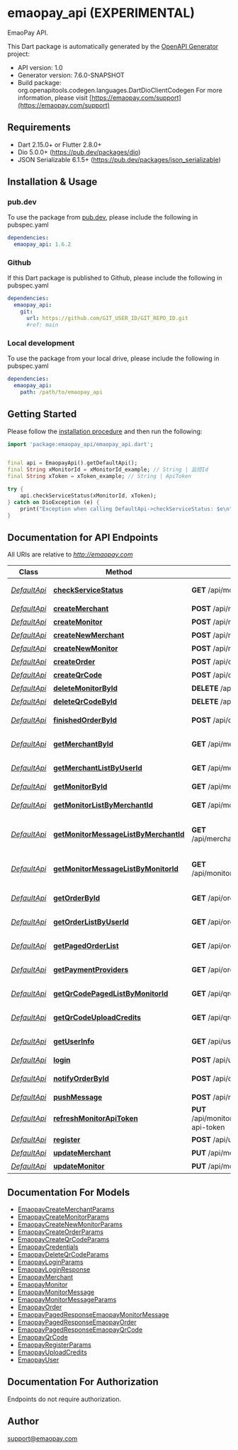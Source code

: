 # emaopay_api (EXPERIMENTAL)
EmaoPay API.

This Dart package is automatically generated by the [OpenAPI Generator](https://openapi-generator.tech) project:

- API version: 1.0
- Generator version: 7.6.0-SNAPSHOT
- Build package: org.openapitools.codegen.languages.DartDioClientCodegen
For more information, please visit [https://emaopay.com/support](https://emaopay.com/support)

## Requirements

* Dart 2.15.0+ or Flutter 2.8.0+
* Dio 5.0.0+ (https://pub.dev/packages/dio)
* JSON Serializable 6.1.5+ (https://pub.dev/packages/json_serializable)

## Installation & Usage

### pub.dev
To use the package from [pub.dev](https://pub.dev), please include the following in pubspec.yaml
```yaml
dependencies:
  emaopay_api: 1.6.2
```

### Github
If this Dart package is published to Github, please include the following in pubspec.yaml
```yaml
dependencies:
  emaopay_api:
    git:
      url: https://github.com/GIT_USER_ID/GIT_REPO_ID.git
      #ref: main
```

### Local development
To use the package from your local drive, please include the following in pubspec.yaml
```yaml
dependencies:
  emaopay_api:
    path: /path/to/emaopay_api
```

## Getting Started

Please follow the [installation procedure](#installation--usage) and then run the following:

```dart
import 'package:emaopay_api/emaopay_api.dart';


final api = EmaopayApi().getDefaultApi();
final String xMonitorId = xMonitorId_example; // String | 监控Id
final String xToken = xToken_example; // String | ApiToken

try {
    api.checkServiceStatus(xMonitorId, xToken);
} catch on DioException (e) {
    print("Exception when calling DefaultApi->checkServiceStatus: $e\n");
}

```

## Documentation for API Endpoints

All URIs are relative to *http://emaopay.com*

Class | Method | HTTP request | Description
------------ | ------------- | ------------- | -------------
[*DefaultApi*](doc/DefaultApi.md) | [**checkServiceStatus**](doc/DefaultApi.md#checkservicestatus) | **GET** /api/monitors/messages | 检查服务状态
[*DefaultApi*](doc/DefaultApi.md) | [**createMerchant**](doc/DefaultApi.md#createmerchant) | **POST** /api/merchants | 创建商户
[*DefaultApi*](doc/DefaultApi.md) | [**createMonitor**](doc/DefaultApi.md#createmonitor) | **POST** /api/monitors | 创建监控
[*DefaultApi*](doc/DefaultApi.md) | [**createNewMerchant**](doc/DefaultApi.md#createnewmerchant) | **POST** /api/merchants/new | 创建新商户
[*DefaultApi*](doc/DefaultApi.md) | [**createNewMonitor**](doc/DefaultApi.md#createnewmonitor) | **POST** /api/monitors/new | 创建新监控
[*DefaultApi*](doc/DefaultApi.md) | [**createOrder**](doc/DefaultApi.md#createorder) | **POST** /api/orders | 创建订单
[*DefaultApi*](doc/DefaultApi.md) | [**createQrCode**](doc/DefaultApi.md#createqrcode) | **POST** /api/qrcodes | 创建二维码
[*DefaultApi*](doc/DefaultApi.md) | [**deleteMonitorById**](doc/DefaultApi.md#deletemonitorbyid) | **DELETE** /api/monitors/{id} | 删除监控
[*DefaultApi*](doc/DefaultApi.md) | [**deleteQrCodeById**](doc/DefaultApi.md#deleteqrcodebyid) | **DELETE** /api/qrcodes | 删除二维码
[*DefaultApi*](doc/DefaultApi.md) | [**finishedOrderById**](doc/DefaultApi.md#finishedorderbyid) | **POST** /api/orders/finish/{id} | 手动完成订单
[*DefaultApi*](doc/DefaultApi.md) | [**getMerchantById**](doc/DefaultApi.md#getmerchantbyid) | **GET** /api/merchants/{id} | 获取商户信息
[*DefaultApi*](doc/DefaultApi.md) | [**getMerchantListByUserId**](doc/DefaultApi.md#getmerchantlistbyuserid) | **GET** /api/merchants | 获取商户列表
[*DefaultApi*](doc/DefaultApi.md) | [**getMonitorById**](doc/DefaultApi.md#getmonitorbyid) | **GET** /api/monitors/{id} | 获取监控
[*DefaultApi*](doc/DefaultApi.md) | [**getMonitorListByMerchantId**](doc/DefaultApi.md#getmonitorlistbymerchantid) | **GET** /api/monitors | 获取监控列表
[*DefaultApi*](doc/DefaultApi.md) | [**getMonitorMessageListByMerchantId**](doc/DefaultApi.md#getmonitormessagelistbymerchantid) | **GET** /api/merchants/:merchantId/messages | 获取监控消息列表（商户ID）
[*DefaultApi*](doc/DefaultApi.md) | [**getMonitorMessageListByMonitorId**](doc/DefaultApi.md#getmonitormessagelistbymonitorid) | **GET** /api/monitors/:monitorId/messages | 获取监控消息列表（商户监控）
[*DefaultApi*](doc/DefaultApi.md) | [**getOrderById**](doc/DefaultApi.md#getorderbyid) | **GET** /api/orders/{id} | 获取订单信息
[*DefaultApi*](doc/DefaultApi.md) | [**getOrderListByUserId**](doc/DefaultApi.md#getorderlistbyuserid) | **GET** /api/orders/user | 获取订单列表
[*DefaultApi*](doc/DefaultApi.md) | [**getPagedOrderList**](doc/DefaultApi.md#getpagedorderlist) | **GET** /api/orders | 获取订单列表
[*DefaultApi*](doc/DefaultApi.md) | [**getPaymentProviders**](doc/DefaultApi.md#getpaymentproviders) | **GET** /api/orders/payment-providers | 获取支付方式
[*DefaultApi*](doc/DefaultApi.md) | [**getQrCodePagedListByMonitorId**](doc/DefaultApi.md#getqrcodepagedlistbymonitorid) | **GET** /api/qrcodes | 获取二维码列表
[*DefaultApi*](doc/DefaultApi.md) | [**getQrCodeUploadCredits**](doc/DefaultApi.md#getqrcodeuploadcredits) | **GET** /api/qrcodes/upload-credits | 获取二维码上传凭证
[*DefaultApi*](doc/DefaultApi.md) | [**getUserInfo**](doc/DefaultApi.md#getuserinfo) | **GET** /api/user/info | 获取用户信息
[*DefaultApi*](doc/DefaultApi.md) | [**login**](doc/DefaultApi.md#login) | **POST** /api/user/login | 登录
[*DefaultApi*](doc/DefaultApi.md) | [**notifyOrderById**](doc/DefaultApi.md#notifyorderbyid) | **POST** /api/orders/notify/{id} | 通知订单回调
[*DefaultApi*](doc/DefaultApi.md) | [**pushMessage**](doc/DefaultApi.md#pushmessage) | **POST** /api/monitors/messages | 推送消息
[*DefaultApi*](doc/DefaultApi.md) | [**refreshMonitorApiToken**](doc/DefaultApi.md#refreshmonitorapitoken) | **PUT** /api/monitors/{monitorId}/refresh-api-token | 刷新ApiToken
[*DefaultApi*](doc/DefaultApi.md) | [**register**](doc/DefaultApi.md#register) | **POST** /api/user/register | 注册
[*DefaultApi*](doc/DefaultApi.md) | [**updateMerchant**](doc/DefaultApi.md#updatemerchant) | **PUT** /api/merchants/{id} | 更新商户
[*DefaultApi*](doc/DefaultApi.md) | [**updateMonitor**](doc/DefaultApi.md#updatemonitor) | **PUT** /api/monitors/{id} | 更新监控


## Documentation For Models

 - [EmaopayCreateMerchantParams](doc/EmaopayCreateMerchantParams.md)
 - [EmaopayCreateMonitorParams](doc/EmaopayCreateMonitorParams.md)
 - [EmaopayCreateNewMonitorParams](doc/EmaopayCreateNewMonitorParams.md)
 - [EmaopayCreateOrderParams](doc/EmaopayCreateOrderParams.md)
 - [EmaopayCreateQrCodeParams](doc/EmaopayCreateQrCodeParams.md)
 - [EmaopayCredentials](doc/EmaopayCredentials.md)
 - [EmaopayDeleteQrCodeParams](doc/EmaopayDeleteQrCodeParams.md)
 - [EmaopayLoginParams](doc/EmaopayLoginParams.md)
 - [EmaopayLoginResponse](doc/EmaopayLoginResponse.md)
 - [EmaopayMerchant](doc/EmaopayMerchant.md)
 - [EmaopayMonitor](doc/EmaopayMonitor.md)
 - [EmaopayMonitorMessage](doc/EmaopayMonitorMessage.md)
 - [EmaopayMonitorMessageParams](doc/EmaopayMonitorMessageParams.md)
 - [EmaopayOrder](doc/EmaopayOrder.md)
 - [EmaopayPagedResponseEmaopayMonitorMessage](doc/EmaopayPagedResponseEmaopayMonitorMessage.md)
 - [EmaopayPagedResponseEmaopayOrder](doc/EmaopayPagedResponseEmaopayOrder.md)
 - [EmaopayPagedResponseEmaopayQrCode](doc/EmaopayPagedResponseEmaopayQrCode.md)
 - [EmaopayQrCode](doc/EmaopayQrCode.md)
 - [EmaopayRegisterParams](doc/EmaopayRegisterParams.md)
 - [EmaopayUploadCredits](doc/EmaopayUploadCredits.md)
 - [EmaopayUser](doc/EmaopayUser.md)


## Documentation For Authorization

Endpoints do not require authorization.


## Author

support@emaopay.com

